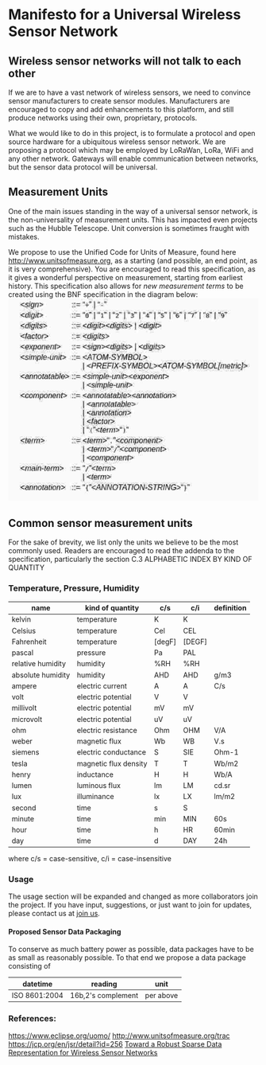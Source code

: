 Manifesto for a Universal Wireless Sensor Network
=

## Wireless sensor networks will not talk to each other
If we are to have a vast network of wireless sensors, we need to convince sensor manufacturers to create sensor modules. Manufacturers are encouraged to copy and add enhancements to this platform, and still produce networks using their own, proprietary, protocols.

What we would like to do in this project, is to formulate a protocol and open source hardware for a ubiquitous wireless sensor network. We are proposing a protocol which may be employed by LoRaWan, LoRa, WiFi and any other network. Gateways will enable communication between networks, but the sensor data protocol will be universal.

## Measurement Units
One of the main issues standing in the way of a universal sensor network, is the non-universality of measurement units. This has impacted even projects such as the Hubble Telescope. Unit conversion is sometimes fraught with mistakes.

We propose to use the Unified Code for Units of Measure, found here http://www.unitsofmeasure.org, as a starting (and possible, an end point, as it is very comprehensive). You are encouraged to read this specification, as it gives a wonderful perspective on measurement, starting from earliest history.
This specification also allows for *new measurement terms* to be created using the BNF specification in the diagram below:
![BNF Syntax to use for new units](https://github.com/svanschalkwyk/UbiquitousLoRaSensor/blob/master/images/bnf_syntax.jpg)

## Common sensor measurement units
For the sake of brevity, we list only the units we believe to be the most commonly used. Readers are encouraged to read the addenda to the specification, particularly the section C.3  ALPHABETIC INDEX BY KIND OF QUANTITY

### Temperature, Pressure, Humidity
|name|kind of quantity|c/s|c/i|definition
|--|--|--|--|--
|kelvin|temperature|K|K|
|Celsius|temperature|Cel|CEL
|Fahrenheit|temperature|[degF]|[DEGF]
|pascal|pressure|Pa|PAL
|relative humidity|humidity|%RH|%RH
|absolute humidity|humidity|AHD|AHD|g/m3
|ampere|electric current|A|A|C/s
|volt|electric potential|V|V
|millivolt|electric potential|mV|mV
|microvolt|electric potential|uV|uV
|ohm|electric resistance|Ohm|OHM|V/A
|weber|magnetic flux|Wb|WB|V.s
|siemens|electric conductance|S|SIE|Ohm-1
|tesla|magnetic flux density|T|T|Wb/m2
|henry|inductance|H|H|Wb/A
|lumen|luminous flux|lm|LM|cd.sr
|lux|illuminance|lx|LX|lm/m2
|second|time|s|S
|minute|time|min|MIN|60s
|hour|time|h|HR|60min
|day|time|d|DAY|24h
where c/s = case-sensitive, c/i = case-insensitive

### Usage
The usage section will be expanded and changed as more collaborators join the project. If you have input, suggestions, or just want to join for updates, please contact us at  [join us](mailto:steph@remcam.net). 

#### Proposed Sensor Data Packaging
To conserve as much battery power as possible, data packages have to be as small as reasonably possible. To that end we propose a data package consisting of

|datetime|reading|unit|
|---|---|---|
|ISO 8601:2004|16b,2's complement|per above



### References:
https://www.eclipse.org/uomo/
http://www.unitsofmeasure.org/trac
https://jcp.org/en/jsr/detail?id=256
[Toward a Robust Sparse Data Representation for Wireless Sensor Networks](https://arxiv.org/pdf/1508.00230.pdf)


<!--stackedit_data:
eyJoaXN0b3J5IjpbMjAzMjc0ODQ5MF19
-->